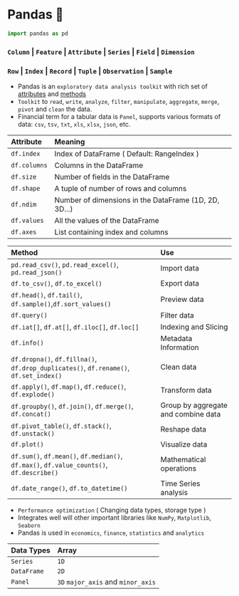 # Pandas 🐼 

```python
import pandas as pd
```
### `Column` | `Feature` | `Attribute` | `Series` | `Field` | `Dimension`        

### `Row` | `Index` | `Record` | `Tuple` | `Observation` | `Sample`

- Pandas is an `exploratory data analysis toolkit` with rich set of [attributes](https://github.com/KIRANKUMAR7296/Pandas/blob/main/Attribute.md) and [methods](https://github.com/KIRANKUMAR7296/Pandas/blob/main/Method.md)
- `Toolkit` to `read`, `write`, `analyze`, `filter`, `manipulate`, `aggregate`, `merge`, `pivot` and `clean` the data.
- Financial term for a tabular data is `Panel`, supports various formats of data: `csv`, `tsv`, `txt`, `xls`, `xlsx`, `json`, etc.

Attribute | Meaning
:--- | :---
`df.index` | Index of DataFrame ( Default: RangeIndex )
`df.columns` | Columns in the DataFrame  
`df.size` | Number of fields in the DataFrame
`df.shape` | A tuple of number of rows and columns
`df.ndim` | Number of dimensions in the DataFrame (1D, 2D, 3D...)
`df.values` | All the values of the DataFrame
`df.axes` | List containing index and columns

Method | Use
:--- | :---
`pd.read_csv()`, `pd.read_excel()`, `pd.read_json()` | Import data
`df.to_csv()`, `df.to_excel()` | Export data
`df.head()`, `df.tail()`, `df.sample()`,`df.sort_values()` | Preview data
`df.query()` | Filter data
`df.iat[]`, `df.at[]`, `df.iloc[]`, `df.loc[]` | Indexing and Slicing
`df.info()` | Metadata Information
`df.dropna()`, `df.fillna()`, `df.drop_duplicates()`, `df.rename()`, `df.set_index()` | Clean data
`df.apply()`, `df.map()`, `df.reduce()`, `df.explode()` | Transform data
`df.groupby()`, `df.join()`, `df.merge()`, `df.concat()` | Group by aggregate and combine data
`df.pivot_table()`, `df.stack()`, `df.unstack()` | Reshape data 
`df.plot()` | Visualize data
`df.sum()`, `df.mean()`, `df.median()`, `df.max()`, `df.value_counts()`, `df.describe()` | Mathematical operations
`df.date_range()`, `df.to_datetime()` | Time Series analysis

- `Performance optimization` ( Changing data types, storage type )
- Integrates well will other important libraries like `NumPy`, `Matplotlib`, `Seaborn`
- Pandas is used in `economics`, `finance`, `statistics` and `analytics`

Data Types | Array
:--- | :---
`Series` | `1D`  
`DataFrame` | `2D`  
`Panel` | `3D` `major_axis` and `minor_axis` 
